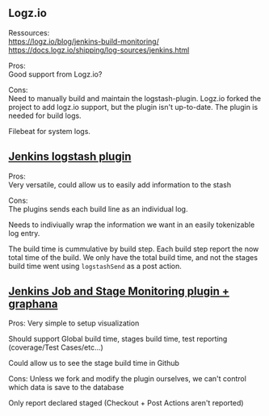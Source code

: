 ## Logz.io

Ressources:  
https://logz.io/blog/jenkins-build-monitoring/  
https://docs.logz.io/shipping/log-sources/jenkins.html  

Pros:  
Good support from Logz.io?

Cons:  
Need to manually build and maintain the logstash-plugin. Logz.io forked the project to add logz.io support, but the plugin isn't up-to-date. The plugin is needed for build logs.

Filebeat for system logs.


## [Jenkins logstash plugin](https://plugins.jenkins.io/logstash/)

Pros:  
Very versatile, could allow us to easily add information to the stash

Cons:  
The plugins sends each build line as an individual log.

Needs to indiviually wrap the information we want in an easily tokenizable log entry.

The build time is cummulative by build step. Each build step report the now total time of the build.
We only have the total build time, and not the stages build time went using `logstashSend` as a post action.


## [Jenkins Job and Stage Monitoring plugin + graphana](https://plugins.jenkins.io/github-autostatus/)

Pros:
Very simple to setup visualization

Should support Global build time, stages build time, test reporting (coverage/Test Cases/etc...)

Could allow us to see the stage build time in Github

Cons:
Unless we fork and modify the plugin ourselves, we can't control which data is save to the database

Only report declared staged (Checkout + Post Actions aren't reported)
